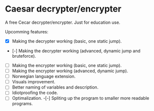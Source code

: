 # Caesar decrypter/encrypter
A free Cecar decrypter/encrypter. Just for education use.

Upcomming features:
- [x] Making the decrypter working (basic, one static jump).
- [-] Making the decrypter working (advanced, dynamic jump and bruteforce).
- [ ] Making the encrypter working (basic, one static jump).
- [ ] Making the encrypter working (advanced, dynamic jump).
- [ ] Norwegian language extension.
- [ ] Visuals improvement.
- [ ] Better naming of variables and description.
- [ ] Idiotproofing the code.
- [ ] Optimalization.
-[-] Spliting up the program to smaller more readable programs. 
